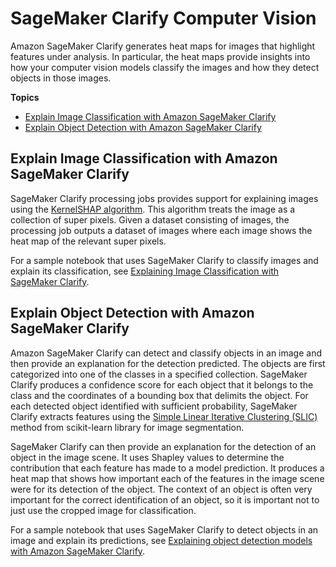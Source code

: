 # SageMaker Clarify Computer Vision<a name="clarify-model-explainability-computer-vision"></a>

Amazon SageMaker Clarify generates heat maps for images that highlight features under analysis\. In particular, the heat maps provide insights into how your computer vision models classify the images and how they detect objects in those images\.

**Topics**
+ [Explain Image Classification with Amazon SageMaker Clarify](#clarify-model-explainability-computer-vision-image-classification)
+ [Explain Object Detection with Amazon SageMaker Clarify](#clarify-model-explainability-computer-vision-object-detection)

## Explain Image Classification with Amazon SageMaker Clarify<a name="clarify-model-explainability-computer-vision-image-classification"></a>

SageMaker Clarify processing jobs provides support for explaining images using the [KernelSHAP algorithm](https://arxiv.org/abs/1705.07874)\. This algorithm treats the image as a collection of super pixels\. Given a dataset consisting of images, the processing job outputs a dataset of images where each image shows the heat map of the relevant super pixels\.

For a sample notebook that uses SageMaker Clarify to classify images and explain its classification, see [Explaining Image Classification with SageMaker Clarify](https://github.com/aws/amazon-sagemaker-examples/blob/master/sagemaker-clarify/computer_vision/image_classification/explainability_image_classification.ipynb)\.

## Explain Object Detection with Amazon SageMaker Clarify<a name="clarify-model-explainability-computer-vision-object-detection"></a>

Amazon SageMaker Clarify can detect and classify objects in an image and then provide an explanation for the detection predicted\. The objects are first categorized into one of the classes in a specified collection\. SageMaker Clarify produces a confidence score for each object that it belongs to the class and the coordinates of a bounding box that delimits the object\. For each detected object identified with sufficient probability, SageMaker Clarify extracts features using the [Simple Linear Iterative Clustering \(SLIC\)](https://scikit-image.org/docs/dev/api/skimage.segmentation.html#skimage.segmentation.slic) method from scikit\-learn library for image segmentation\.

 SageMaker Clarify can then provide an explanation for the detection of an object in the image scene\. It uses Shapley values to determine the contribution that each feature has made to a model prediction\. It produces a heat map that shows how important each of the features in the image scene were for its detection of the object\. The context of an object is often very important for the correct identification of an object, so it is important not to just use the cropped image for classification\.

For a sample notebook that uses SageMaker Clarify to detect objects in an image and explain its predictions, see [Explaining object detection models with Amazon SageMaker Clarify](https://github.com/aws/amazon-sagemaker-examples/blob/master/sagemaker-clarify/computer_vision/object_detection/object_detection_clarify.ipynb)\.